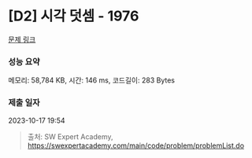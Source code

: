 # [D2] 시각 덧셈 - 1976 

[문제 링크](https://swexpertacademy.com/main/code/problem/problemDetail.do?contestProbId=AV5PttaaAZIDFAUq) 

### 성능 요약

메모리: 58,784 KB, 시간: 146 ms, 코드길이: 283 Bytes

### 제출 일자

2023-10-17 19:54



> 출처: SW Expert Academy, https://swexpertacademy.com/main/code/problem/problemList.do